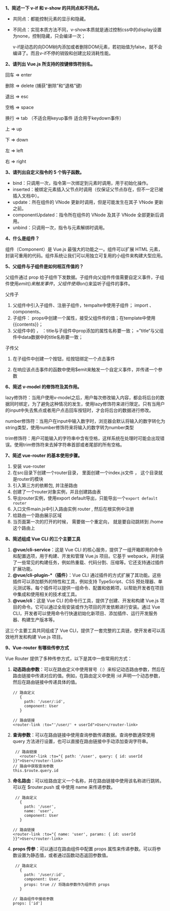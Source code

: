 **1、简述一下 v-if 和 v-show 的共同点和不同点。**

* 共同点：都能控制元素的显示和隐藏。

* 不同点：实现本质⽅法不同，v-show本质就是通过控制css中的display设置为none，控制隐藏，只会编译⼀次；

  ​      v-if是动态的向DOM树内添加或者删除DOM元素，若初始值为false，就不会编译了。⽽且v-if不停的销毁和创建⽐较消耗性能。

**2、请列出 Vue.js 所支持的按键修饰符别名。**

回车 => enter

删除 => delete (捕获"删除”和“退格”键)

退出 => esc

空格 => space

换行 => tab （不适合用keyup事件 适合用于keydown事件）

上 => up

下 => down

左 => left

右 => right

**3、请列出自定义指令的 5 个钩子函数。**

* bind：只调用一次，指令第一次绑定到元素时调用，用于初始化操作。
* inserted：被绑定元素插入父节点时调用（仅保证父节点存在，但不一定已被插入文档中）。
* update：所在组件的 VNode 更新时调用，但是可能发生在其子 VNode 更新之前。
* componentUpdated：指令所在组件的 VNode 及其子 VNode 全部更新后调用。
* unbind：只调用一次，指令与元素解绑时调用。

**4、什么是组件？**

组件（Component）是 Vue.js 最强大的功能之一。组件可以扩展 HTML 元素，封装可重用的代码。组件系统让我们可以用独立可复用的小组件来构建大型应用。

**5、父组件与子组件是如何相互传值的？**

父组件通过 prop 给子组件下发数据。子组件向父组件传值需要自定义事件，子组件使用$emit()来触发事件，父组件使用$on()来监听子组件的事件。

父传子

1. 父组件中引入子组件、注册子组件，tempalte中使用子组件； import 、components、
2. 子组件： props中创建一个属性，接受父组件传的值；在template中使用 {{contents}}；
3. 父组件中的 ， ：title与子组件中prop添加的属性名称要一致； =”title“与父组件中data数据中的title名称要一致；

子传父

1. 在子组件中创建一个按钮，给按钮绑定一个点击事件

2. 在响应该点击事件的函数中使用$emit来触发一个自定义事件，并传递一个参数

**6、简述 v-model 的修饰符及其作用。**

lazy修饰符：当用户使用v-model之后，用户每次修改输入内容，都会将后台的数据同时绑定，为了避免这种情况的发生，使用lazy修饰符来进行限定。只有当用户的input中失去焦点或者用户点击回车按钮时，才会将后台的数据进行修改。

number修饰符：当用户在input中输入数字时，浏览器会默认将输入的数字转化为string类型，使用number修饰符来将输入的数字转为number类型

trim修饰符：用户可能输入的字符串中含有空格，这样系统在处理时可能会出现错误。使用trim修饰符来去掉字符串首部或者尾部的所有空格。

**7、简述 vue-router 的基本使用步骤。**

1. 安装 vue-router   
2. 在src目录下创建一个router目录， 里面创建一个index.js文件 ， 这个目录就是router的模块
3. 引入第三方的依赖包, 并注册路由
4. 创建了一个router对象实例，并且创建路由表
5. 导出router实例，使用export default导出，只能导出一个`export default router`
6. 入口文件main.js中引入路由实例 router , 然后在根实例中注册
7. 给路由一个路由展示区域
8. 当页面第一次的打开的时候， 需要做一个重定向， 就是要自动跳转到 /home 这个路由上



**8、简述组成 Vue CLI 的三个主要工具**

1. **@vue/cli-service**：这是 Vue CLI 的核心服务，提供了一组开箱即用的命令和配置选项，用于构建、开发和管理 Vue.js 项目。它基于 webpack，并封装了一些常见的构建任务，例如热重载、代码分割、压缩等。它还支持通过插件扩展功能。
2. **@vue/cli-plugin-\*（插件）**：Vue CLI 通过插件的方式扩展了其功能。这些插件可以添加额外的特性和工具，例如支持 TypeScript、CSS 预处理器、单元测试等。每个插件可以提供一组命令、配置和依赖项，以帮助开发者在项目中集成和使用相关的技术或工具。
3. **@vue/cli**：这是 Vue CLI 的命令行工具，提供了创建、开发和构建 Vue.js 项目的命令。它可以通过全局安装或作为项目的开发依赖进行安装。通过 Vue CLI，开发者可以使用命令行快速初始化新项目、添加插件、运行开发服务器、构建生产版本等。

这三个主要工具共同组成了 Vue CLI，提供了一套完整的工具链，使开发者可以高效地开发和构建 Vue.js 项目。

**9、Vue-router 有哪些传参方式**

 Vue Router 提供了多种传参方式，以下是其中一些常用的方式：

1. **动态路由参数**：可以在路由定义中使用冒号（:）来标记动态路由参数，然后在路由链接中传递对应的值。例如，在路由定义中使用 :id 声明一个动态参数，然后在路由链接中传递具体的值。

   ```
   // 路由定义
      {
        path: '/user/:id',
        component: User
      }
   
   // 路由链接
   <router-link :to="'/user/' + userId">User</router-link>
   ```

   

2. **查询参数**：可以在路由链接中使用查询参数传递数据。查询参数通常使用 query 方法进行设置，也可以直接在路由链接中手动添加查询字符串。

   ```
    // 路由链接
      <router-link :to="{ path: '/user', query: { id: userId }}">User</router-link>
   // 路由中获取查询参数
   this.$route.query.id
   ```

   

3. **命名路由**：可以给路由定义一个名称，并在路由链接中使用该名称进行跳转。可以在 $router.push 或 <router-link> 中使用 name 来传递参数。

   ```
    // 路由定义
      {
        path: '/user',
        name: 'user',
        component: User
      }
   
   // 路由链接
   <router-link :to="{ name: 'user', params: { id: userId }}">User</router-link>
   ```

   

4. **props 传参**：可以通过在路由组件中配置 props 属性来传递参数。可以将参数设置为静态值，或者通过函数动态返回参数值。

   ```
    // 路由定义
      {
        path: '/user/:id',
        component: User,
        props: true // 将路由参数作为组件的 props
      }
   
   // 路由组件中接收参数
   props: ['id']
   ```

   






